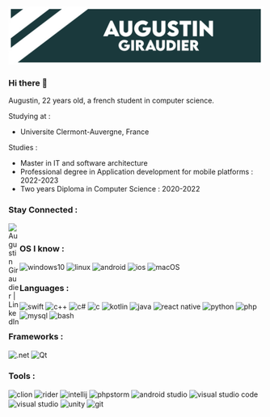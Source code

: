 <img src="./Images/Banier.png" />

### Hi there 👋

Augustin, 22 years old, a french student in computer science.  

Studying at : 
- Universite Clermont-Auvergne, France

Studies :  
- Master in IT and software architecture
- Professional degree in Application development for mobile platforms : 2022-2023  
- Two years Diploma in Computer Science : 2020-2022
  
### Stay Connected : 

[<img align="left" alt="Augustin Giraudier | LinkedIn" width="22px" src="https://static-exp1.licdn.com/sc/h/2if24wp7oqlodqdlgei1n1520" />](https://www.linkedin.com/in/augustin-giraudier/)

<br/>

### OS I know : 

<p align="left">
        <img align="center" src="https://img.shields.io/badge/Windows-0078D6?style=for-the-badge&logo=windows&logoColor=white" alt="windows10"/>
        <img align="center" src="https://img.shields.io/badge/Linux-FCC624?style=for-the-badge&logo=linux&logoColor=white" alt="linux"/>
        <img align="center" src="https://img.shields.io/badge/Android-3DDC84?style=for-the-badge&logo=android&logoColor=white" alt="android"/>
        <img align="center" src="https://img.shields.io/badge/iOS-000000?style=for-the-badge&logo=ios&logoColor=white" alt="ios"/>
        <img align="center" src="https://img.shields.io/badge/mac%20os-000000?style=for-the-badge&logo=macos&logoColor=white" alt="macOS"/>
</p>

### Languages :

<p align="left">
        <img align="center" src="https://img.shields.io/badge/swift-F54A2A?style=for-the-badge&logo=swift&logoColor=white" alt="swift"/>
        <img align="center" src="https://img.shields.io/badge/-C++-00599C?logo=C%2B%2B&style=for-the-badge&logoColor=white" alt="c++"/>
        <img align="center" src="https://img.shields.io/badge/-C%23-239120?logo=C%20Sharp&style=for-the-badge&logoColor=white" alt="c#"/>
        <img align="center" src="https://img.shields.io/badge/-C-A8B9CC?logo=C&style=for-the-badge&logoColor=white" alt="c"/>
        <img align="center" src="https://img.shields.io/badge/kotlin-%237F52FF.svg?style=for-the-badge&logo=kotlin&logoColor=white" alt="kotlin"/>
        <img align="center" src="https://img.shields.io/badge/-JAVA-f89820?style=for-the-badge&logo=Java&logoColor=white" alt="java"/>
        <img align="center" src="https://img.shields.io/badge/React_Native-20232A?style=for-the-badge&logo=react&logoColor=61DAFB" alt="react native"/>
        <img align="center" src="https://img.shields.io/badge/-PYTHON-3776AB?logo=Python&style=for-the-badge&logoColor=white" alt="python"/>
        <img align="center" src="https://img.shields.io/badge/-PHP-777BB4?logo=PHP&style=for-the-badge&logoColor=white" alt="php"/>
        <img align="center" src="https://img.shields.io/badge/-MYSQL-4479A1?logo=MySQL&style=for-the-badge&logoColor=white" alt="mysql"/>
        <img align="center" src="https://img.shields.io/badge/-BASH-4EAA25?logo=GNU%20Bash&style=for-the-badge&logoColor=white" alt="bash"/>
</p>

### Frameworks : 

<p align="left">
        <img align="center" src="https://img.shields.io/badge/.NET-5C2D91?style=for-the-badge&logo=.net&logoColor=white)" alt=".net"/>
        <img align="center" src="https://img.shields.io/badge/Qt-%23217346.svg?style=for-the-badge&logo=Qt&logoColor=white" alt="Qt"/>
</p>

### Tools : 
<p align="left">
        <img align="center" src="https://img.shields.io/badge/CLion-black?style=for-the-badge&logo=clion&logoColor=white" alt="clion"/>
        <img align="center" src="https://img.shields.io/badge/Rider-000000.svg?style=for-the-badge&logo=Rider&logoColor=white&color=black&labelColor=crimson" alt="rider"/>
        <img align="center" src="https://img.shields.io/badge/IntelliJIDEA-000000.svg?style=for-the-badge&logo=intellij-idea&logoColor=white" alt="intellij"/>
        <img align="center" src="https://img.shields.io/badge/phpstorm-143?style=for-the-badge&logo=phpstorm&logoColor=black&color=black&labelColor=darkorchid" alt="phpstorm"/>
        <img align="center" src="https://img.shields.io/badge/Android%20Studio-3DDC84.svg?style=for-the-badge&logo=android-studio&logoColor=white" alt="android studio"/>
        <img align="center" src="https://img.shields.io/badge/Visual%20Studio%20Code-0078d7.svg?style=for-the-badge&logo=visual-studio-code&logoColor=white" alt="visual studio code"/>
        <img align="center" src="https://img.shields.io/badge/Visual%20Studio-5C2D91.svg?style=for-the-badge&logo=visual-studio&logoColor=white" alt="visual studio"/>
        <img align="center" src="https://img.shields.io/badge/Unity-100000?style=for-the-badge&logo=unity&logoColor=white" alt="unity"/>
        <img align="center" src="https://img.shields.io/badge/git-%23F05033.svg?style=for-the-badge&logo=git&logoColor=white" alt="git"/>
</p>


